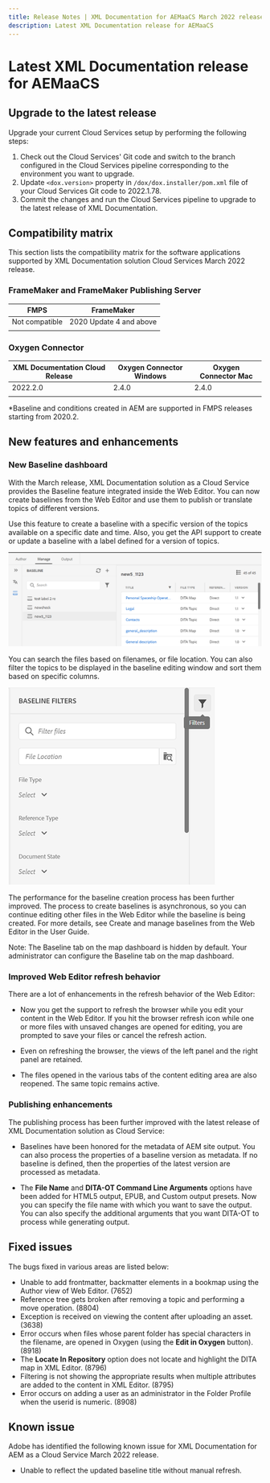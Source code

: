```yaml
---
title: Release Notes | XML Documentation for AEMaaCS March 2022 release
description: Latest XML Documentation release for AEMaaCS 
---
```

# Latest XML Documentation release for AEMaaCS

## Upgrade to the latest release

Upgrade your current Cloud Services setup by performing the following steps:
1. Check out the Cloud Services' Git code and switch to the branch configured in the Cloud Services pipeline corresponding to the environment you want to upgrade.
2. Update `<dox.version>` property in `/dox/dox.installer/pom.xml` file of your Cloud Services Git code to 2022.1.78.
3. Commit the changes and run the Cloud Services pipeline to upgrade to the latest release of XML Documentation.

## Compatibility matrix

This section lists the compatibility matrix for the software applications supported by XML Documentation solution Cloud Services March 2022 release. 

### FrameMaker and FrameMaker Publishing Server

| FMPS | FrameMaker |
| --- | --- |
| Not compatible | 2020 Update 4 and above |
| | |


### Oxygen Connector

| XML Documentation Cloud Release | Oxygen Connector Windows | Oxygen Connector Mac | 
| --- | --- | --- |
| 2022.2.0 | 2.4.0 | 2.4.0 | 
|  |  |  |  

*Baseline and conditions created in AEM are supported in FMPS releases starting from 2020.2.

## New features and enhancements

### New Baseline dashboard

With the March release, XML Documentation solution as a Cloud Service provides the Baseline feature integrated inside the Web Editor. You can now create baselines from the Web Editor and use them to publish or translate topics of different versions.

Use this feature to create a baseline with a specific version of the topics available on a specific date and time. Also, you get the API support to create or update a baseline with a label defined for a version of topics. 

![baseline manage tab](assets/baseline-manage.png)

You can search the files based on filenames, or file location. You can also filter the topics to be displayed in the baseline editing window and sort them based on specific columns. 

![baseline manage tab](assets/baseline-filter.png)

The performance for the baseline creation process has been further improved. The process to create baselines is asynchronous, so you can continue editing other files in the Web Editor while the baseline is being created. For more details, see Create and manage baselines from the Web Editor in the User Guide. 

Note: The Baseline tab on the map dashboard is hidden by default. Your administrator can configure the Baseline tab on the map dashboard.

### Improved Web Editor refresh behavior

There are a lot of enhancements in the refresh behavior of the Web Editor:

* Now you get the support to refresh the browser while you edit your 
content in the Web Editor. If you hit the browser refresh icon while one or more files with
unsaved changes are opened for editing, you are prompted to save your files or cancel the refresh action. 

* Even on refreshing the browser, the views of the left panel and the right panel are retained.  

* The files opened in the various tabs of the content editing area are also reopened. The same topic remains active. 

### Publishing enhancements

The publishing process has been further improved with the latest release of XML Documentation solution as Cloud Service:

* Baselines have been honored for the metadata of AEM site output. You can also process the properties of a baseline version as metadata. If no baseline is defined, then the properties of the latest version are processed as metadata.

* The **File Name** and **DITA-OT Command Line Arguments** options have been added for HTML5 output, EPUB, and Custom output presets. Now you can specify the file name with which you want to save the output. You can also specify the additional arguments that you want DITA-OT to process while generating output.

## Fixed issues

The bugs fixed in various areas are listed below:

* Unable to add frontmatter, backmatter elements in a bookmap using the Author view of Web Editor. (7652)
* Reference tree gets broken after removing a topic and performing a move operation. (8804) 
* Exception is received on viewing the content after uploading an asset. (3638)
* Error occurs when files whose parent folder has special characters in the filename, are opened in Oxygen (using the **Edit in Oxygen** button). (8918)
* The **Locate In Repository** option does not locate and highlight the DITA map in XML Editor. (8796)
* Filtering is not showing the appropriate results when multiple attributes are added to the content in XML Editor. (8795)
* Error occurs on adding a user as an administrator in the Folder Profile when the userid is numeric. (8908)

## Known issue

Adobe has identified the following known issue for XML Documentation for AEM as a Cloud Service March 2022 release.

* Unable to reflect the updated baseline title without manual refresh.
